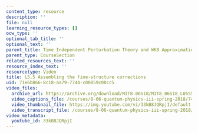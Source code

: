 ```yaml
---
content_type: resource
description: ''
file: null
learning_resource_types: []
ocw_type: ''
optional_tab_title: ''
optional_text: ''
parent_title: Time Independent Perturbation Theory and WKB Approximation
parent_type: CourseSection
related_resources_text: ''
resource_index_text: ''
resourcetype: Video
title: L5.5 Assembling the fine-structure corrections
uid: 71e6b866-8c18-aa79-7744-c00059c00cc5
video_files:
  archive_url: https://archive.org/download/MIT8.06S18/MIT8_06S18_L05S5_300k.mp4
  video_captions_file: /courses/8-06-quantum-physics-iii-spring-2018/74f2ccee43e55377811aa0bfedf48139_33kB8JQRpjI.vtt
  video_thumbnail_file: https://img.youtube.com/vi/33kB8JQRpjI/default.jpg
  video_transcript_file: /courses/8-06-quantum-physics-iii-spring-2018/d73fa2bbf832615f767b0d1cfc4aa29a_33kB8JQRpjI.pdf
video_metadata:
  youtube_id: 33kB8JQRpjI
---
```

